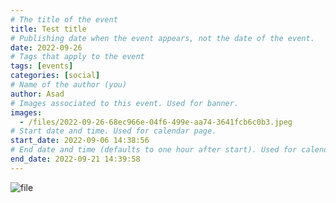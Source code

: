 ```yaml
---
# The title of the event
title: Test title
# Publishing date when the event appears, not the date of the event.
date: 2022-09-26
# Tags that apply to the event
tags: [events]
categories: [social]
# Name of the author (you)
author: Asad
# Images associated to this event. Used for banner.
images:
  - /files/2022-09-26-68ec966e-04f6-499e-aa74-3641fcb6c0b3.jpeg
# Start date and time. Used for calendar page.
start_date: 2022-09-06 14:38:56
# End date and time (defaults to one hour after start). Used for calendar page.
end_date: 2022-09-21 14:39:58
---
```


![file](/files/2022-09-26-screen-shot-2022-09-26-at-12.11.31-pm.png)
<img src="/files/2022-09-26-68ec966e-04f6-499e-aa74-3641fcb6c0b3.jpeg" alt="">
